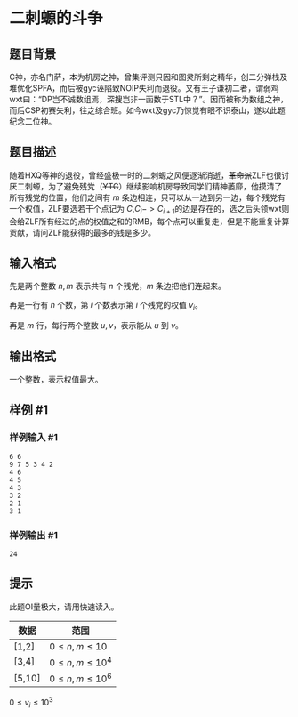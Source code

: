 # 二刺螈的斗争

## 题目背景

C神，亦名门萨，本为机房之神，曾集评测只因和图灵所剩之精华，创二分弹栈及堆优化SPFA，而后被gyc诬陷致NOIP失利而退役。又有王子谦初二者，谓弱鸡wxt曰：“DP岂不诚数组焉，深搜岂非一函数于STL中？”。因而被称为数组之神，而后CSP初赛失利，往之综合班。如今wxt及gyc乃惊觉有眼不识泰山，遂以此题纪念二位神。

## 题目描述

随着HXQ等神的退役，曾经盛极一时的二刺螈之风便逐渐消逝，~~革命派~~ZLF也很讨厌二刺螈，为了避免残党（~~YTC~~）继续影响机房导致同学们精神萎靡，他摸清了所有残党的位置，他们之间有 $m$ 条边相连，只可以从一边到另一边，每个残党有一个权值，ZLF要选若干个点记为 $C$,$C_i->C_{i+1}$的边是存在的，选之后头领wxt则会给ZLF所有经过的点的权值之和的RMB，每个点可以重复走，但是不能重复计算贡献，请问ZLF能获得的最多的钱是多少。

## 输入格式

先是两个整数 $n,m$ 表示共有 $n$ 个残党，$m$ 条边把他们连起来。

再是一行有 $n$ 个数，第 $i$ 个数表示第 $i$ 个残党的权值 $v_i$。

再是 $m$ 行，每行两个整数 $u,v$，表示能从 $u$ 到 $v$。

## 输出格式

一个整数，表示权值最大。

## 样例 #1

### 样例输入 #1

```
6 6
9 7 5 3 4 2
4 6
4 5
4 3
3 2
2 1
3 1
```

### 样例输出 #1

```
24
```

## 提示

此题OI量极大，请用快速读入。

| 数据 | 范围 |
| --- | ----------- |
| [1,2] | $0 \leq n,m \leq 10$ |
| [3,4] | $0 \leq n,m \leq 10^4$ |
| [5,10] | $0 \leq n,m \leq 10^{6}$ |

$0 \leq v_i \leq 10^3$